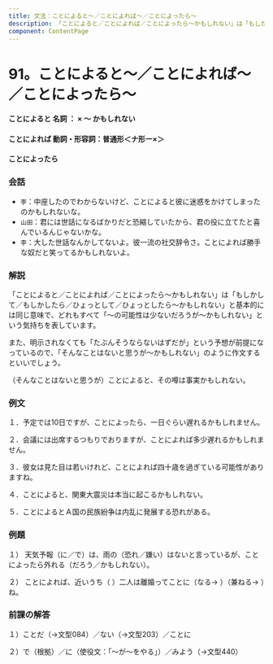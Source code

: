 ```yaml
---
title: 文法：ことによると～／ことによれば～／ことによったら～
description: 「ことによると／ことによれば／ことによったら～かもしれない」は「もしかして／もしかしたら／ひょっと して／ひょっとしたら～かもしれない」と基本的には同じ意味で、どれもすべて「～の可能性は少ないだろうが
component: ContentPage
---
```



# 91。ことによると～／ことによれば～／ことによったら～
#### ことによると 名詞 ： × ～ かもしれない
#### ことによれば 動詞・形容詞：普通形＜ナ形ー×＞  
#### ことによったら        
### 会話
- `李`：中座したのでわからないけど、ことによると彼に迷惑をかけてしまったのかもしれないな。
- `山田`：君には世話になるばかりだと恐縮していたから、君の役に立てたと喜んでいるんじゃないかな。
- `李`：大した世話なんかしてないよ。彼一流の社交辞令さ。ことによれば勝手な奴だと笑ってるかもしれないよ。
### 解説
「ことによると／ことによれば／ことによったら～かもしれない」は「もしかして／もしかしたら／ひょっとして／ひょっとしたら～かもしれない」と基本的には同じ意味で、どれもすべて「～の可能性は少ないだろうが～かもしれない」という気持ちを表しています。

また、明示されなくても「たぶんそうならないはずだが」という予想が前提になっているので、「そんなことはないと思うが～かもしれない」のように作文するといいでしょう。

（そんなことはないと思うが）ことによると、その噂は事実かもしれない。

### 例文
１．予定では10日ですが、ことによったら、一日ぐらい遅れるかもしれません。

２．会議には出席するつもりでおりますが、ことによれば多少遅れるかもしれません。

３．彼女は見た目は若いけれど、ことによれば四十歳を過ぎている可能性がありますね。

４．ことによると、関東大震災は本当に起こるかもしれない。

５．ことによるとＡ国の民族紛争は内乱に発展する恐れがある。
### 例題
１） 天気予報（に／で）は、雨の（恐れ／嫌い）はないと言っているが、ことによったら外れる（だろう／かもしれない）。      

２） ことによれば、近いうち（ ）二人は離婚ってことに（なる→ ）（兼ねる→ ）ね。
### 前課の解答
１）ことだ（→文型084）／ない（→文型203）／ことに

２）で（根拠）／に（使役文：「～が～をやる」）／みよう（→文型440）
